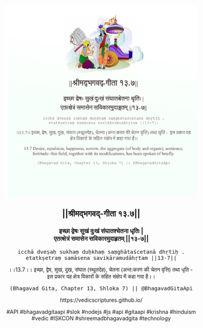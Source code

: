 <img src="../../asset/BG_13_7.png"/>
<center><h2>||श्रीमद्‍भगवद्‍-गीता १३.७||</h2>
<h3>इच्छा द्वेषः सुखं दुःखं संघातश्चेतना धृतिः |<br/>एतत्क्षेत्रं समासेन सविकारमुदाहृतम् ||१३-७||</h3>
<pre>icchā dveṣaḥ sukhaṃ duḥkhaṃ saṃghātaścetanā dhṛtiḥ .<br/>etatkṣetraṃ samāsena savikāramudāhṛtam ||13-7||</pre>
<p>।।13.7।। इच्छा, द्वेष, सुख, दुख, संघात (स्थूलदेह), चेतना (अन्त:करण की चेतन वृत्ति) तथा धृति -  इस प्रकार यह क्षेत्र विकारों के सहित संक्षेप में कहा गया है।।</p>
<pre>(Bhagavad Gita, Chapter 13, Shloka 7) || @BhagavadGitaApi</pre><p>https://vedicscriptures.github.io/</p><p>#API #bhagavadgitaapi #slok #nodejs #js #api #gitaapi #krishna #hinduism #vedic #ISKCON #shreemadbhagavadgita #technology</p></center>